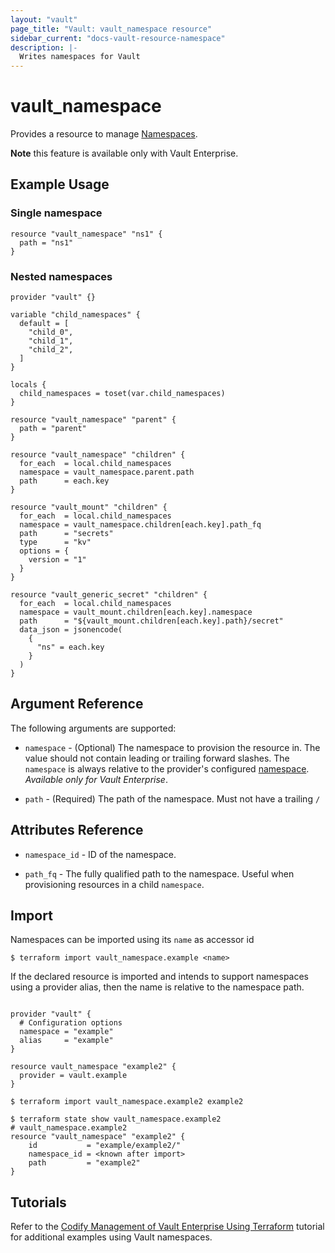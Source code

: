 ```yaml
---
layout: "vault"
page_title: "Vault: vault_namespace resource"
sidebar_current: "docs-vault-resource-namespace"
description: |-
  Writes namespaces for Vault
---
```


# vault\_namespace

Provides a resource to manage [Namespaces](https://www.vaultproject.io/docs/enterprise/namespaces/index.html).

**Note** this feature is available only with Vault Enterprise.

## Example Usage

### Single namespace

```hcl
resource "vault_namespace" "ns1" {
  path = "ns1"
}
```

### Nested namespaces

```hcl
provider "vault" {}

variable "child_namespaces" {
  default = [
    "child_0",
    "child_1",
    "child_2",
  ]
}

locals {
  child_namespaces = toset(var.child_namespaces)
}

resource "vault_namespace" "parent" {
  path = "parent"
}

resource "vault_namespace" "children" {
  for_each  = local.child_namespaces
  namespace = vault_namespace.parent.path
  path      = each.key
}

resource "vault_mount" "children" {
  for_each  = local.child_namespaces
  namespace = vault_namespace.children[each.key].path_fq
  path      = "secrets"
  type      = "kv"
  options = {
    version = "1"
  }
}

resource "vault_generic_secret" "children" {
  for_each  = local.child_namespaces
  namespace = vault_mount.children[each.key].namespace
  path      = "${vault_mount.children[each.key].path}/secret"
  data_json = jsonencode(
    {
      "ns" = each.key
    }
  )
}
```

## Argument Reference

The following arguments are supported:

* `namespace` - (Optional) The namespace to provision the resource in.
  The value should not contain leading or trailing forward slashes.
  The `namespace` is always relative to the provider's configured [namespace](/docs/providers/vault#namespace).
   *Available only for Vault Enterprise*.

* `path` - (Required) The path of the namespace. Must not have a trailing `/`

## Attributes Reference

* `namespace_id` - ID of the namespace.

* `path_fq` - The fully qualified path to the namespace. Useful when provisioning resources in a child `namespace`.

## Import

Namespaces can be imported using its `name` as accessor id

```
$ terraform import vault_namespace.example <name>
```

If the declared resource is imported and intends to support namespaces using a provider alias, then the name is relative to the namespace path.

```

provider "vault" {
  # Configuration options
  namespace = "example"
  alias     = "example"
}

resource vault_namespace "example2" {
  provider = vault.example
}

$ terraform import vault_namespace.example2 example2

$ terraform state show vault_namespace.example2
# vault_namespace.example2
resource "vault_namespace" "example2" {
    id           = "example/example2/"
    namespace_id = <known after import>
    path         = "example2"
}
```

## Tutorials

Refer to the [Codify Management of Vault Enterprise Using Terraform](https://learn.hashicorp.com/tutorials/vault/codify-mgmt-enterprise) tutorial for additional examples using Vault namespaces.
